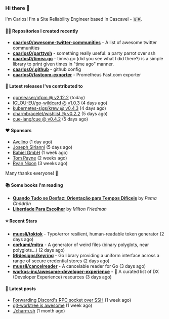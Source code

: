 ### Hi there 👋

I'm Carlos! I'm a Site Reliability Engineer based in Cascavel - 🇧🇷.

#### 👨‍💻 Repositories I created recently
- **[caarlos0/awesome-twitter-communities](https://github.com/caarlos0/awesome-twitter-communities)** - A list of awesome twitter communities
- **[caarlos0/parttysh](https://github.com/caarlos0/parttysh)** - something really useful: a party parrot over ssh
- **[caarlos0/timea.go](https://github.com/caarlos0/timea.go)** - timea.go (did you see what I did there?) is a simple library to print given times in &#34;time ago&#34; manner.
- **[caarlos0/.github](https://github.com/caarlos0/.github)** - github config
- **[caarlos0/fastcom-exporter](https://github.com/caarlos0/fastcom-exporter)** - Prometheus Fast.com exporter

#### 🚀 Latest releases I've contributed to


- [goreleaser/nfpm @ v2.12.2](https://github.com/goreleaser/nfpm/releases/tag/v2.12.2) (today)
- [IGLOU-EU/go-wildcard @ v1.0.3](https://github.com/IGLOU-EU/go-wildcard/releases/tag/v1.0.3) (4 days ago)
- [kubernetes-sigs/krew @ v0.4.3](https://github.com/kubernetes-sigs/krew/releases/tag/v0.4.3) (4 days ago)
- [charmbracelet/wishlist @ v0.2.2](https://github.com/charmbracelet/wishlist/releases/tag/v0.2.2) (5 days ago)
- [cue-lang/cue @ v0.4.2](https://github.com/cue-lang/cue/releases/tag/v0.4.2) (5 days ago)

#### ❤️ Sponsors
- [Avelino](https://github.com/avelino) (1 day ago)
- [Joseph Sirianni](https://github.com/jsirianni) (5 days ago)
- [Babiel GmbH](https://github.com/babiel) (1 week ago)
- [Tom Payne](https://github.com/twpayne) (2 weeks ago)
- [Ryan Nixon](https://github.com/taiidani) (3 weeks ago)

Many thanks everyone! 🙏

#### 📚 Some books I'm reading
- **[Quando Tudo se Desfaz: Orientação para Tempos Difíceis](https://www.goodreads.com/book/show/60206797-quando-tudo-se-desfaz)** by _Pema Chödrön_
- **[Liberdade Para Escolher](https://www.goodreads.com/book/show/17238591-liberdade-para-escolher)** by _Milton Friedman_

#### ⭐ Recent Stars


- **[muesli/toktok](https://github.com/muesli/toktok)** - Typo/error resilient, human-readable token generator (2 days ago)
- **[corkami/mitra](https://github.com/corkami/mitra)** - A generator of weird files (binary polyglots, near polyglots...) (2 days ago)
- **[99designs/keyring](https://github.com/99designs/keyring)** - Go library providing a uniform interface across a range of secure credential stores (2 days ago)
- **[muesli/cancelreader](https://github.com/muesli/cancelreader)** - A cancelable reader for Go (3 days ago)
- **[workos-inc/awesome-developer-experience](https://github.com/workos-inc/awesome-developer-experience)** - 🤘 A curated list of DX (Developer Experience) resources (3 days ago)

#### 📄 Latest posts
- [Forwarding Discord&#39;s RPC socket over SSH](https://carlosbecker.com/posts/discord-rpc-ssh/) (1 week ago)
- [git-worktree is awesome](https://carlosbecker.com/posts/git-worktrees/) (1 week ago)
- [./charm.sh](https://carlosbecker.com/posts/charm/) (1 month ago)
